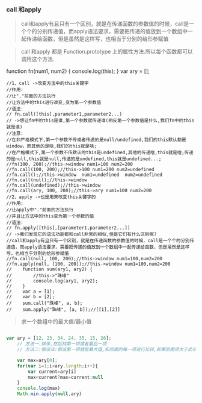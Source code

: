 ### call 和apply

>   call和apply有且只有一个区别，就是在传递函数的参数值的时候，call是一个个的分别传递值，而apply语法要求，需要把传递的值放到一个数组中一起传递给函数，但是虽然是这样写，也相当于分别的给形参赋值


> call 和apply  都是 Function.prototype 上的属性方法.所以每个函数都可以调用这个方法.

 function fn(num1, num2) {
        console.log(this);
    }
    var ary = [];

    //1、call ->改变方法中的this关键字
    //作用:
    //让"."前面的方法执行
    //让方法中的this进行改变,变为第一个参数值
    //语法:
    // fn.call([this],parameter1,parameter2...)
    // ->想让fn中的this是谁,第一个参数就传递谁(相反第一个参数值是什么,我们fn中的this就是谁)
    //注意:
    //在非严格模式下,第一个参数不传或者传递的是null/undefined,我们的this默认都是window，而其他的是啥,我们的this就是啥;
    //在严格模式下,第一个参数不传默认的this是undefined,其他的传递啥,this就是啥;传递的是null,this就是null,传递的是undefined,this就是undefined...;
    //fn(100, 200);//this->window num1=100 num2=200
    //fn.call(100, 200);//this->100 num1=200 num2=undefined
    //fn.call();//this->window  num1=undefined  num2=undefined
    //fn.call(null);//this->window
    //fn.call(undefined);//this->window
    //fn.call(ary, 100, 200);//this->ary num1=100 num2=200
    //2、apply ->也是用来改变this关键字的
    //作用:
    //让apply中"."前面的方法执行
    //并且让方法中的this变为第一个参数的值
    //语法:
    // fn.apply([this],[parameter1,parameter2...])
    // ->我们发现它的语法功能都和call非常的相似,但是它们有什么区别呢?
    //call和apply有且只有一个区别，就是在传递函数的参数值的时候，call是一个个的分别传递值，而apply语法要求，需要把传递的值放到一个数组中一起传递给函数，但是虽然是这样写，也相当于分别的给形参赋值
    //fn.call(null, 100, 200);//this->window num1=100,num2=200
    //fn.apply(null, [100, 200]);//this->window num1=100,num2=200
    //    function sum(ary1, ary2) {
    //        //this->"珠峰"
    //        console.log(ary1, ary2);
    //    }
    //    var a = [1];
    //    var b = [2];
    //    sum.call("珠峰", a, b);
    //    sum.apply("珠峰", [a, b]);//[[1],[2]]


> 求一个数组中的最大值/最小值

```javascript

var ary = [12, 23, 34, 24, 35, 15, 26];
    // 方法一:排序,然后找第一项或者最后一项
    // 方法二:假设法:假设第一项就是最大值,和后面的每一项进行比较,如果后面项大于此项,就进行调换

    var max=ary[0];
    for(var i=1;i<ary.length;i++){
        var current=ary[i]
        max<current?max=current:null
    }
    console.log(max)
    Math.min.apply(null,ary)



```




